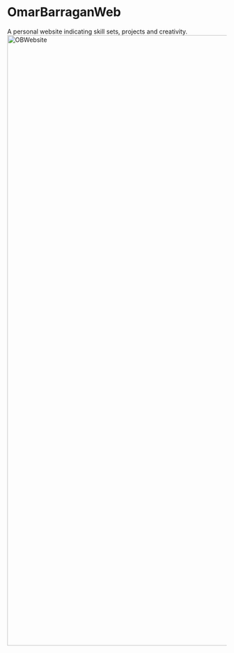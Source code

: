 # OmarBarraganWeb
A personal website indicating skill sets, projects and creativity.
<img width="1400" alt="OBWebsite" src="https://user-images.githubusercontent.com/67935136/143774981-18e0975c-5b72-4bfc-9849-06f260a30cd5.png">
